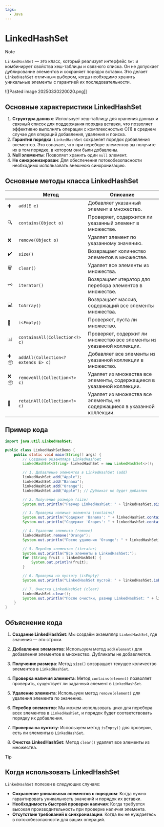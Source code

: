 ```yaml
---
tags:
  - Java
---
```

# LinkedHashSet

> [!NOTE]
> `LinkedHashSet` — это класс, который реализует интерфейс `Set` и комбинирует свойства хеш-таблицы и связного списка. Он не допускает дублирование элементов и сохраняет порядок вставки. Это делает `LinkedHashSet` отличным выбором, когда необходимо хранить уникальные элементы с гарантией их последовательности.
> 

![[Pasted image 20250330220020.png]]
## Основные характеристики LinkedHashSet

1. **Структура данных**: Использует хеш-таблицу для хранения данных и связный список для поддержания порядка вставки, что позволяет эффективно выполнять операции с комплексностью O(1) в среднем случае для операций добавления, удаления и поиска.
2. **Гарантия порядка**: `LinkedHashSet` сохраняет порядок добавления элементов. Это означает, что при переборе элементов вы получите их в том порядке, в котором они были добавлены.
3. **Null элементы**: Позволяет хранить один `null` элемент.
4. **Не синхронизирован**: Для обеспечения потокобезопасности необходимо использовать внешнюю синхронизацию.

## Основные методы класса LinkedHashSet

|     | Метод                                    | Описание                                                  |
| --- | ---------------------------------------- | --------------------------------------------------------- |
| ➕   | `add(E e)`                             | Добавляет указанный элемент в множество.                 |
| 🔍  | `contains(Object o)`                   | Проверяет, содержится ли указанный элемент в множестве.   |
| ❌   | `remove(Object o)`                     | Удаляет элемент по указанному значению.                   |
| ✔️  | `size()`                               | Возвращает количество элементов в множестве.              |
| 🗑️ | `clear()`                              | Удаляет все элементы из множества.                        |
| 🗝️ | `iterator()`                           | Возвращает итератор для перебора элементов в множестве.  |
| 💻  | `toArray()`                            | Возвращает массив, содержащий все элементы множества.     |
| 🔗  | `isEmpty()`                            | Проверяет, пуста ли множество.                            |
| 📊  | `containsAll(Collection<?> c)`         | Проверяет, содержит ли множество все элементы из указанной коллекции. |
| ➕📦 | `addAll(Collection<? extends E> c)`   | Добавляет все элементы из указанной коллекции в множество. |
| ❌📦 | `removeAll(Collection<?> c)`           | Удаляет из множества все элементы, содержащиеся в указанной коллекции. |
| 🔄  | `retainAll(Collection<?> c)`           | Удаляет из множества все элементы, не содержащиеся в указанной коллекции. |

## Пример кода

```java
import java.util.LinkedHashSet;

public class LinkedHashSetDemo {
    public static void main(String[] args) {
        // Создание экземпляра LinkedHashSet
        LinkedHashSet<String> linkedHashSet = new LinkedHashSet<>();

        // 1. Добавление элементов в LinkedHashSet (add)
        linkedHashSet.add("Apple");
        linkedHashSet.add("Banana");
        linkedHashSet.add("Orange");
        linkedHashSet.add("Apple"); // Дубликат не будет добавлен

        // 2. Получение размера (size)
        System.out.println("Размер LinkedHashSet: " + linkedHashSet.size()); // Вывод: Размер LinkedHashSet: 3

        // 3. Проверка наличия элемента (contains)
        System.out.println("Содержит 'Banana': " + linkedHashSet.contains("Banana")); // Вывод: true
        System.out.println("Содержит 'Grapes': " + linkedHashSet.contains("Grapes")); // Вывод: false

        // 4. Удаление элемента (remove)
        linkedHashSet.remove("Orange");
        System.out.println("После удаления 'Orange': " + linkedHashSet);

        // 5. Перебор элементов (iterator)
        System.out.println("Все элементы в LinkedHashSet:");
        for (String fruit : linkedHashSet) {
            System.out.println(fruit);
        }

        // 6. Проверка на пустоту (isEmpty)
        System.out.println("LinkedHashSet пустой: " + linkedHashSet.isEmpty()); // Вывод: false

        // 7. Очистка LinkedHashSet (clear)
        linkedHashSet.clear();
        System.out.println("После очистки, размер LinkedHashSet: " + linkedHashSet.size()); // Вывод: 0
    }
}
```

## Объяснение кода

1. **Создание LinkedHashSet**: Мы создаём экземпляр `LinkedHashSet`, где значения — это строки.
  
2. **Добавление элементов**: Используем метод `add(element)` для добавления элементов в множество. Дубликаты не добавляются.

3. **Получение размера**: Метод `size()` возвращает текущее количество элементов в `LinkedHashSet`.

4. **Проверка наличия элемента**: Метод `contains(element)` позволяет проверить, существует ли заданный элемент в `LinkedHashSet`.

5. **Удаление элемента**: Используем метод `remove(element)` для удаления элемента по значению.

6. **Перебор элементов**: Мы можем использовать цикл для перебора всех элементов в `LinkedHashSet`, и порядок будет соответствовать порядку их добавления.

7. **Проверка на пустоту**: Используем метод `isEmpty()` для проверки, есть ли элементы в `LinkedHashSet`.

8. **Очистка LinkedHashSet**: Метод `clear()` удаляет все элементы из множества.

> [!tip]
> ## Когда использовать LinkedHashSet
> 
> `LinkedHashSet` полезен в следующих случаях:
> 
> - **Сохранение уникальных элементов с порядком**: Когда нужно гарантировать уникальность значений и порядок их вставки.
> - **Необходимость быстрой проверки наличия**: Когда требуется высокая производительность при проверке наличия элемента.
> - **Отсутствие требований к синхронизации**: Когда вы не нуждаетесь в потокобезопасности для ваших операций.

